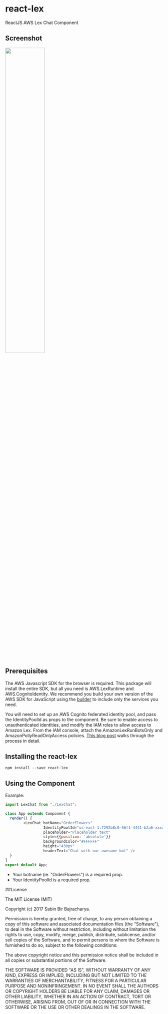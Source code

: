 # react-lex

ReactJS AWS Lex Chat Component

## Screenshot
<img src="http://i.imgur.com/jaTxe6Y.png" width="50%">

## Prerequisites
The AWS Javascript SDK for the browser is required. This package will install the entire SDK, but all you need is AWS.LexRuntime and AWS.CognitoIdentity. We recommend you build your own version of the AWS SDK for JavaScript using the [builder](https://sdk.amazonaws.com/builder/js/) to include only the services you need.

You will need to set up an AWS Cognito federated identity pool, and pass the IdentityPoolId as props to the component. Be sure to enable access to unauthenticated identities, and modify the IAM roles to allow access to Amazon Lex. From the IAM console, attach the AmazonLexRunBotsOnly and AmazonPollyReadOnlyAccess policies. [This blog post](https://aws.amazon.com/blogs/ai/greetings-visitor-engage-your-web-users-with-amazon-lex/) walks through the process in detail. 



## Installing the react-lex

```
npm install --save react-lex
```

## Using the Component


Example:

```js
import LexChat from "./LexChat";

class App extends Component {
  render() {
        <LexChat botName="OrderFlowers"
                 IdentityPoolId="us-east-1:7292b8c0-56f1-4441-b2a6-xxxxxxxxxxxx"
                 placeholder="Placeholder text"
                 style={{position: 'absolute'}}
                 backgroundColor="#FFFFFF"
                 height="430px"
                 headerText="Chat with our awesome bot" />
  }
}
export default App;
```
* Your botname (ie. "OrderFlowers") is a required prop.
* Your IdentityPoolId is a required prop.

##License

The MIT License (MIT)

Copyright (c) 2017 Sabin Bir Bajracharya.

Permission is hereby granted, free of charge, to any person obtaining a copy of this software and associated documentation files (the "Software"), to deal in the Software without restriction, including without limitation the rights to use, copy, modify, merge, publish, distribute, sublicense, and/or sell copies of the Software, and to permit persons to whom the Software is furnished to do so, subject to the following conditions:

The above copyright notice and this permission notice shall be included in all copies or substantial portions of the Software.

THE SOFTWARE IS PROVIDED "AS IS", WITHOUT WARRANTY OF ANY KIND, EXPRESS OR IMPLIED, INCLUDING BUT NOT LIMITED TO THE WARRANTIES OF MERCHANTABILITY, FITNESS FOR A PARTICULAR PURPOSE AND NONINFRINGEMENT. IN NO EVENT SHALL THE AUTHORS OR COPYRIGHT HOLDERS BE LIABLE FOR ANY CLAIM, DAMAGES OR OTHER LIABILITY, WHETHER IN AN ACTION OF CONTRACT, TORT OR OTHERWISE, ARISING FROM, OUT OF OR IN CONNECTION WITH THE SOFTWARE OR THE USE OR OTHER DEALINGS IN THE SOFTWARE.
